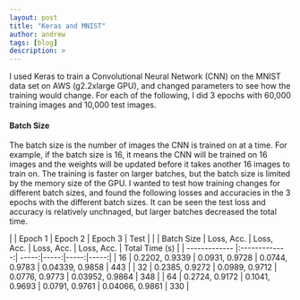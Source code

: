 ```yaml
---
layout: post
title: "Keras and MNIST"
author: andrew
tags: [blog]
description: >
---
```



I used Keras to train a Convolutional Neural Network (CNN) on the MNIST data set on AWS (g2.2xlarge GPU), and changed parameters to see how the training would change.  For each of the following, I did 3 epochs with 60,000 training images and 10,000 test images.


#### Batch Size

The batch size is the number of images the CNN is trained on at a time.  For example, if the batch size is 16, it means the CNN will be trained on 16 images and the weights will be updated before it takes another 16 images to train on.  The training is faster on larger batches, but the batch size is limited by the memory size of the GPU.  I wanted to test how training changes for different batch sizes, and found the following losses and accuracies in the 3 epochs with the different batch sizes.  It can be seen the test loss and accuracy is relatively unchnaged, but larger batches decreased the total time.


| | Epoch 1 | Epoch 2 | Epoch 3 | Test | |
| Batch Size | Loss, Acc. | Loss, Acc. | Loss, Acc. | Loss, Acc. | Total Time (s) |
| ------------- |:-------------:| -----:|-----:|-----:|-----:|
| 16     | 0.2202, 0.9339 | 0.0931, 0.9728 | 0.0744, 0.9783 | 0.04339, 0.9858 | 443 |
| 32     | 0.2385, 0.9272 | 0.0989, 0.9712 | 0.0776, 0.9773 | 0.03952, 0.9864 | 348 |
| 64     | 0.2724, 0.9172 | 0.1041, 0.9693 | 0.0791, 0.9761 | 0.04066, 0.9861 | 330 |


